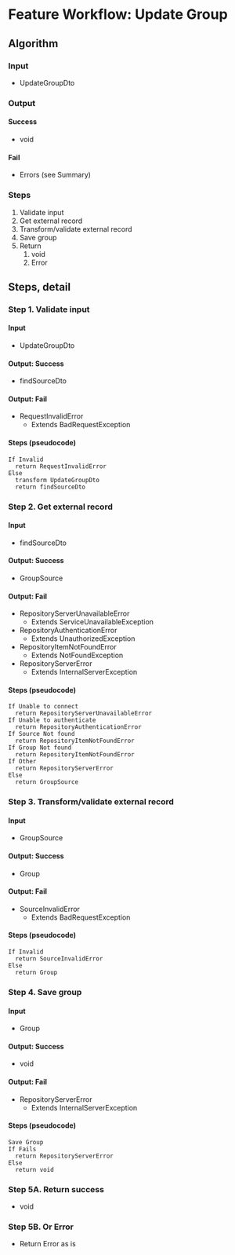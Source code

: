 # Feature Workflow: Update Group

## Algorithm

### Input
- UpdateGroupDto

### Output

#### Success

- void

#### Fail

- Errors (see Summary)

### Steps

1. Validate input
2. Get external record
3. Transform/validate external record
4. Save group
5. Return
   1. void
   2. Error

## Steps, detail

### Step 1. Validate input

#### Input
- UpdateGroupDto

#### Output: Success

- findSourceDto

#### Output: Fail

- RequestInvalidError
  - Extends BadRequestException

#### Steps (pseudocode)

```
If Invalid
  return RequestInvalidError
Else
  transform UpdateGroupDto
  return findSourceDto
```

### Step 2. Get external record

#### Input
- findSourceDto

#### Output: Success

- GroupSource

#### Output: Fail

- RepositoryServerUnavailableError
  - Extends ServiceUnavailableException
- RepositoryAuthenticationError
  - Extends UnauthorizedException
- RepositoryItemNotFoundError
  - Extends NotFoundException
- RepositoryServerError
  - Extends InternalServerException

#### Steps (pseudocode)

```
If Unable to connect
  return RepositoryServerUnavailableError
If Unable to authenticate
  return RepositoryAuthenticationError
If Source Not found
  return RepositoryItemNotFoundError
If Group Not found
  return RepositoryItemNotFoundError
If Other
  return RepositoryServerError
Else
  return GroupSource
```

### Step 3. Transform/validate external record

#### Input
- GroupSource

#### Output: Success

- Group

#### Output: Fail

- SourceInvalidError
  - Extends BadRequestException

#### Steps (pseudocode)

```
If Invalid
  return SourceInvalidError
Else
  return Group
```

### Step 4. Save group

#### Input
- Group

#### Output: Success

- void

#### Output: Fail

- RepositoryServerError
  - Extends InternalServerException

#### Steps (pseudocode)

```
Save Group
If Fails
  return RepositoryServerError
Else
  return void
```

### Step 5A. Return success

- void

### Step 5B. Or Error

- Return Error as is
